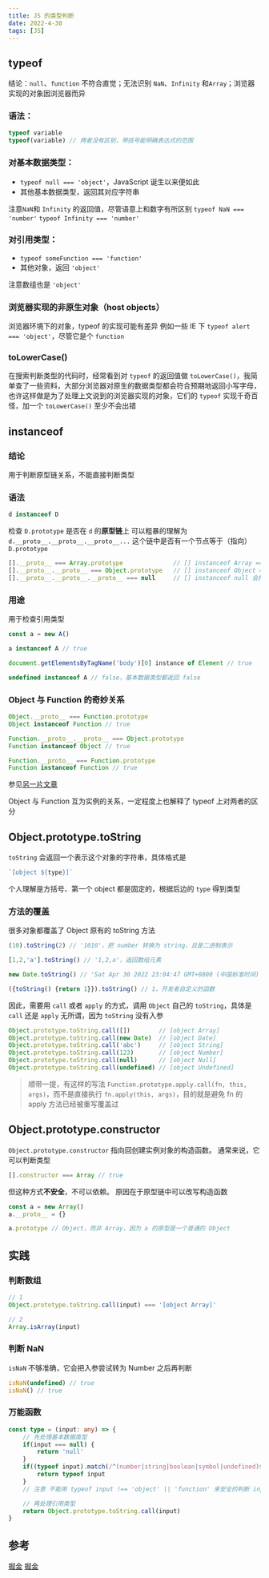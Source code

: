 ```yaml
---
title: JS 的类型判断
date: 2022-4-30
tags: [JS]
---
```



## typeof
结论：`null`、`function` 不符合直觉；无法识别 `NaN`、`Infinity` 和`Array`；浏览器实现的对象因浏览器而异


### 语法：
```js
typeof variable
typeof(variable) // 两者没有区别，带括号能明确表达式的范围
```

### 对基本数据类型：
- `typeof null === 'object'`，JavaScript 诞生以来便如此
- 其他基本数据类型，返回其对应字符串

注意`NaN`和 `Infinity` 的返回值，尽管语意上和数字有所区别
`typeof NaN === 'number'`
`typeof Infinity === 'number'`

### 对引用类型：
- `typeof someFunction === 'function'`
- 其他对象，返回 `'object'`

注意数组也是 `'object'`

### 浏览器实现的非原生对象（host objects）
浏览器环境下的对象，typeof 的实现可能有差异
例如一些 IE 下 `typeof alert === 'object'`，尽管它是个 `function`

### toLowerCase()
在搜索判断类型的代码时，经常看到对 `typeof` 的返回值做 `toLowerCase()`，我简单查了一些资料，大部分浏览器对原生的数据类型都会符合预期地返回小写字母，也许这样做是为了处理上文说到的浏览器实现的对象，它们的 `typeof` 实现千奇百怪，加一个 `toLowerCase()` 至少不会出错


## instanceof
### 结论
用于判断原型链关系，不能直接判断类型


### 语法
```js
d instanceof D
```
检查 `D.prototype` 是否在 `d` 的**原型链**上
可以粗暴的理解为 `d.__proto__.__proto__.__proto__...` 这个链中是否有一个节点等于（指向） `D.prototype`
```js
[].__proto__ === Array.prototype              // [] instanceof Array === true
[].__proto__.__proto__ === Object.prototype   // [] instanceof Object === true
[].__proto__.__proto__.__proto__ === null     // [] instanceof null 会报错，null 不是对象 😝
```

### 用途
用于检查引用类型
```js
const a = new A()

a instanceof A // true

document.getElementsByTagName('body')[0] instance of Element // true

undefined instanceof A // false，基本数据类型都返回 false
```

### Object 与 Function 的奇妙关系

```js
Object.__proto__ === Function.prototype
Object instanceof Function // true

Function.__proto__.__proto__ === Object.prototype
Function instanceof Object // true

Function.__proto__ === Function.prototype
Function instanceof Function // true
```
参见[另一片文章](/blog/2020/04/20/JS-原型链/)

Object 与 Function 互为实例的关系，一定程度上也解释了 typeof 上对两者的区分

## Object.prototype.toString

`toString` 会返回一个表示这个对象的字符串，具体格式是

```js
`[object ${type}]`
```

个人理解是方括号、第一个 object 都是固定的，根据后边的 `type` 得到类型

### 方法的覆盖

很多对象都覆盖了 Object 原有的 toString 方法
```js
(10).toString(2) // '1010'，把 number 转换为 string，且是二进制表示

[1,2,'a'].toString() // '1,2,a'，返回数组元素

new Date.toString() // 'Sat Apr 30 2022 23:04:47 GMT+0800 (中国标准时间)'

({toString() {return 1}}).toString() // 1，开发者自定义的函数
```

因此，需要用 `call` 或者 `apply` 的方式，调用 `Object` 自己的 `toString`，具体是 `call` 还是 `apply` 无所谓，因为 `toString` 没有入参
```js
Object.prototype.toString.call([])        // [object Array]
Object.prototype.toString.call(new Date)  // [object Date]
Object.prototype.toString.call('abc')     // [object String]
Object.prototype.toString.call(123)       // [object Number]
Object.prototype.toString.call(null)      // [object Null]
Object.prototype.toString.call(undefined) // [object Undefined]
```

> 顺带一提，有这样的写法 `Function.prototype.apply.call(fn, this, args)`，而不是直接执行 `fn.apply(this, args)`，目的就是避免 fn 的 apply 方法已经被重写覆盖过

## Object.prototype.constructor
`Object.prototype.constructor` 指向回创建实例对象的构造函数。
通常来说，它可以判断类型
```js
[].constructor === Array // true
```
但这种方式**不安全**，不可以依赖。
原因在于原型链中可以改写构造函数
```js
const a = new Array()
a.__proto__ = {}

a.prototype // Object，而非 Array，因为 a 的原型是一个普通的 Object
```

## 实践

### 判断数组
```js
// 1
Object.prototype.toString.call(input) === '[object Array]'

// 2
Array.isArray(input)
```

### 判断 NaN
`isNaN` 不够准确，它会把入参尝试转为 Number 之后再判断
```js
isNaN(undefined) // true
isNaN() // true
```


### 万能函数
```ts
const type = (input: any) => {
    // 先处理基本数据类型
    if(input === null) {
        return 'null'
    }
    if((typeof input).match(/^(number|string|boolean|symbol|undefined)$/)) {
        return typeof input
    }
    // 注意 不能用 typeof input !== 'object' || 'function' 来安全的判断 input 为基本数据类型，因为在一些浏览器（IE），某个对象的值可能为 'unknown' 等

    // 再处理引用类型
    return Object.prototype.toString.call(input)
}
```

## 参考
[掘金](https://juejin.cn/post/7017697306652704798)
[掘金](https://juejin.cn/post/7029111905956397070)
